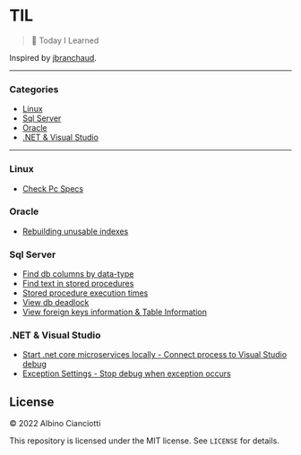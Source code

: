 # TIL

> :memo: Today I Learned

Inspired by [jbranchaud](https://github.com/jbranchaud/til).

---

### Categories


* [Linux](#linux)
* [Sql Server](#sql-server)
* [Oracle](#oracle)
* [.NET & Visual Studio](#net--Visual-Studio)
---

### Linux

- [Check Pc Specs](linux/ubuntu-check-specs.md)

### Oracle

- [Rebuilding unusable indexes](oracle/rebuilding-indexes.md)

### Sql Server

- [Find db columns by data-type](sql-server/find-db-columns.md)
- [Find text in stored procedures](sql-server/find-text-in-sp.md)
- [Stored procedure execution times](sql-server/sp-execution-times.md)
- [View db deadlock](sql-server/db-deadlock.md)
- [View foreign keys information & Table Information](sql-server/table-information.md)

### .NET & Visual Studio

- [Start .net core microservices locally - Connect process to Visual Studio debug](dot-net/start-microservices-locally.md)
- [Exception Settings - Stop debug when exception occurs](dot-net/exception-settings.md)

## License

&copy; 2022 Albino Cianciotti

This repository is licensed under the MIT license. See `LICENSE` for
details.
